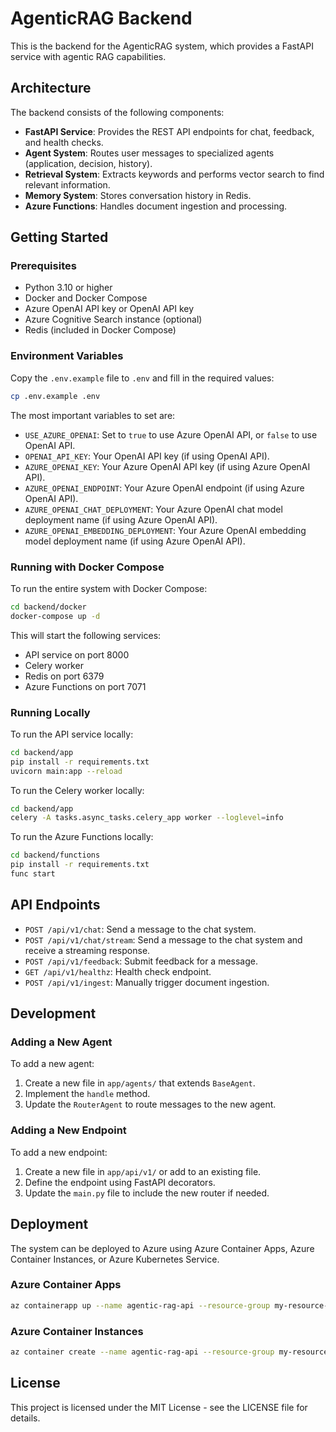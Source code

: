 # AgenticRAG Backend

This is the backend for the AgenticRAG system, which provides a FastAPI service with agentic RAG capabilities.

## Architecture

The backend consists of the following components:

- **FastAPI Service**: Provides the REST API endpoints for chat, feedback, and health checks.
- **Agent System**: Routes user messages to specialized agents (application, decision, history).
- **Retrieval System**: Extracts keywords and performs vector search to find relevant information.
- **Memory System**: Stores conversation history in Redis.
- **Azure Functions**: Handles document ingestion and processing.

## Getting Started

### Prerequisites

- Python 3.10 or higher
- Docker and Docker Compose
- Azure OpenAI API key or OpenAI API key
- Azure Cognitive Search instance (optional)
- Redis (included in Docker Compose)

### Environment Variables

Copy the `.env.example` file to `.env` and fill in the required values:

```bash
cp .env.example .env
```

The most important variables to set are:

- `USE_AZURE_OPENAI`: Set to `true` to use Azure OpenAI API, or `false` to use OpenAI API.
- `OPENAI_API_KEY`: Your OpenAI API key (if using OpenAI API).
- `AZURE_OPENAI_KEY`: Your Azure OpenAI API key (if using Azure OpenAI API).
- `AZURE_OPENAI_ENDPOINT`: Your Azure OpenAI endpoint (if using Azure OpenAI API).
- `AZURE_OPENAI_CHAT_DEPLOYMENT`: Your Azure OpenAI chat model deployment name (if using Azure OpenAI API).
- `AZURE_OPENAI_EMBEDDING_DEPLOYMENT`: Your Azure OpenAI embedding model deployment name (if using Azure OpenAI API).

### Running with Docker Compose

To run the entire system with Docker Compose:

```bash
cd backend/docker
docker-compose up -d
```

This will start the following services:

- API service on port 8000
- Celery worker
- Redis on port 6379
- Azure Functions on port 7071

### Running Locally

To run the API service locally:

```bash
cd backend/app
pip install -r requirements.txt
uvicorn main:app --reload
```

To run the Celery worker locally:

```bash
cd backend/app
celery -A tasks.async_tasks.celery_app worker --loglevel=info
```

To run the Azure Functions locally:

```bash
cd backend/functions
pip install -r requirements.txt
func start
```

## API Endpoints

- `POST /api/v1/chat`: Send a message to the chat system.
- `POST /api/v1/chat/stream`: Send a message to the chat system and receive a streaming response.
- `POST /api/v1/feedback`: Submit feedback for a message.
- `GET /api/v1/healthz`: Health check endpoint.
- `POST /api/v1/ingest`: Manually trigger document ingestion.

## Development

### Adding a New Agent

To add a new agent:

1. Create a new file in `app/agents/` that extends `BaseAgent`.
2. Implement the `handle` method.
3. Update the `RouterAgent` to route messages to the new agent.

### Adding a New Endpoint

To add a new endpoint:

1. Create a new file in `app/api/v1/` or add to an existing file.
2. Define the endpoint using FastAPI decorators.
3. Update the `main.py` file to include the new router if needed.

## Deployment

The system can be deployed to Azure using Azure Container Apps, Azure Container Instances, or Azure Kubernetes Service.

### Azure Container Apps

```bash
az containerapp up --name agentic-rag-api --resource-group my-resource-group --location eastus --environment my-environment --image agentic-rag-api:latest --target-port 8000 --ingress external --env-vars "USE_AZURE_OPENAI=true" "AZURE_OPENAI_KEY=your-key" "AZURE_OPENAI_ENDPOINT=your-endpoint"
```

### Azure Container Instances

```bash
az container create --name agentic-rag-api --resource-group my-resource-group --image agentic-rag-api:latest --ports 8000 --environment-variables "USE_AZURE_OPENAI=true" "AZURE_OPENAI_KEY=your-key" "AZURE_OPENAI_ENDPOINT=your-endpoint"
```

## License

This project is licensed under the MIT License - see the LICENSE file for details.
